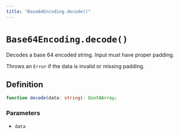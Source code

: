 ```yaml
---
title: "Base64Encoding.decode()"
---
```


# `Base64Encoding.decode()`

Decodes a base 64 encoded string. Input must have proper padding.

Throws an `Error` if the data is invalid or missing padding.

## Definition

```ts
function decode(data: string): Uint8Array;
```

### Parameters

- `data`
